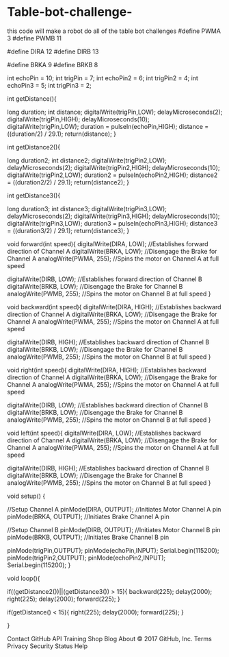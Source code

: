 # Table-bot-challenge-
this code will make a robot do all of the table bot challenges 
#define PWMA 3
#define PWMB 11

#define DIRA 12
#define DIRB 13

#define BRKA 9
#define BRKB 8

int echoPin = 10;
int trigPin = 7;
int echoPin2 = 6;
int trigPin2 = 4; 
int echoPin3 = 5;
int trigPin3 = 2;


int getDistance(){
  
  long duration;
  int distance;
  digitalWrite(trigPin,LOW);
  delayMicroseconds(2);
  digitalWrite(trigPin,HIGH);
  delayMicroseconds(10);
  digitalWrite(trigPin,LOW);
  duration = pulseIn(echoPin,HIGH);
  distance = ((duration/2) / 29.1);
  return(distance);
}

int getDistance2(){
  
  long duration2;
  int distance2;
  digitalWrite(trigPin2,LOW);
  delayMicroseconds(2);
  digitalWrite(trigPin2,HIGH);
  delayMicroseconds(10);
  digitalWrite(trigPin2,LOW);
  duration2 = pulseIn(echoPin2,HIGH);
  distance2 = ((duration2/2) / 29.1);
  return(distance2);
}

int getDistance3(){
  
  long duration3;
  int distance3;
  digitalWrite(trigPin3,LOW);
  delayMicroseconds(2);
  digitalWrite(trigPin3,HIGH);
  delayMicroseconds(10);
  digitalWrite(trigPin3,LOW);
  duration3 = pulseIn(echoPin3,HIGH);
  distance3 = ((duration3/2) / 29.1);
  return(distance3);
}

void forward(int speed){
  digitalWrite(DIRA, LOW);  //Establishes forward direction of Channel A
  digitalWrite(BRKA, LOW);  //Disengage the Brake for Channel A
  analogWrite(PWMA,  255);   //Spins the motor on Channel A at full speed
  
  digitalWrite(DIRB, LOW);  //Establishes forward direction of Channel B
  digitalWrite(BRKB, LOW);  //Disengage the Brake for Channel B
  analogWrite(PWMB,  255);   //Spins the motor on Channel B at full speed
}

void backward(int speed){
  digitalWrite(DIRA, HIGH); //Establishes backward direction of Channel A
  digitalWrite(BRKA, LOW);  //Disengage the Brake for Channel A
  analogWrite(PWMA,  255);   //Spins the motor on Channel A at full speed

  digitalWrite(DIRB, HIGH); //Establishes backward direction of Channel B
  digitalWrite(BRKB, LOW);  //Disengage the Brake for Channel B
  analogWrite(PWMB,  255);   //Spins the motor on Channel B at full speed
}

void right(int speed){
  digitalWrite(DIRA, HIGH); //Establishes backward direction of Channel A
  digitalWrite(BRKA, LOW);  //Disengage the Brake for Channel A
  analogWrite(PWMA,  255);   //Spins the motor on Channel A at full speed

  digitalWrite(DIRB, LOW); //Establishes backward direction of Channel B
  digitalWrite(BRKB, LOW);  //Disengage the Brake for Channel B
  analogWrite(PWMB,  255);   //Spins the motor on Channel B at full speed
}

void left(int speed){
  digitalWrite(DIRA, LOW); //Establishes backward direction of Channel A
  digitalWrite(BRKA, LOW);  //Disengage the Brake for Channel A
  analogWrite(PWMA,  255);   //Spins the motor on Channel A at full speed

  digitalWrite(DIRB, HIGH); //Establishes backward direction of Channel B
  digitalWrite(BRKB, LOW);  //Disengage the Brake for Channel B
  analogWrite(PWMB,  255);   //Spins the motor on Channel B at full speed
}

void setup() {

//Setup Channel A
pinMode(DIRA, OUTPUT); //Initiates Motor Channel A pin
pinMode(BRKA, OUTPUT); //Initiates Brake Channel A pin

//Setup Channel B
pinMode(DIRB, OUTPUT); //Initiates Motor Channel B pin
pinMode(BRKB, OUTPUT);  //Initiates Brake Channel B pin

pinMode(trigPin,OUTPUT);
pinMode(echoPin,INPUT);
Serial.begin(115200);
pinMode(trigPin2,OUTPUT);
pinMode(echoPin2,INPUT);
Serial.begin(115200);
}


void loop(){

if((getDistance2())||(getDistance3()) > 15){
  backward(225);
  delay(2000);
  right(225);
  delay(2000);
  forward(225);
}

if(getDistance() < 15){
  right(225);
  delay(2000);
  forward(225);
}

}
 
Contact GitHub API Training Shop Blog About
© 2017 GitHub, Inc. Terms Privacy Security Status Help
